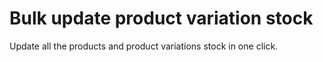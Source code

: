 # Bulk update product variation stock

Update all the products and product variations stock in one click.